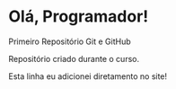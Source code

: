 # Olá, Programador!
 Primeiro Repositório Git e GitHub

Repositório criado durante o curso.

Esta linha eu adicionei diretamento no site!
